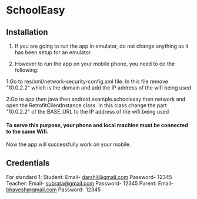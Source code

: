 # SchoolEasy


## Installation

1. If you are going to run the app in emulator, do not change anything as it has been setup for an emulator.

2. However to run the app on your mobile phone, you need to do the following:

1:Go to res/xml/network-security-config.xml file.
  In this file remove "10.0.2.2" which is the domain and add the IP address of the wifi being used

2:Go to app then java then android.example.schooleasy then network and open the RetrofitClientInstance class.
  In this class change the part "10.0.2.2" of the BASE_URL to the IP address of the wifi being used
  
#### To serve this purpose, your phone and local machine must be connected to the same Wifi.
  
 Now the app will successfully work on your mobile.
 
 ## Credentials
 For standard 1: Student: Email- darshil@gmail.com
                          Password- 12345
                 Teacher: Email- subrata@gmail.com
                          Password- 12345
                 Parent: Email- bhavesh@gmail.com
                         Password- 12345

